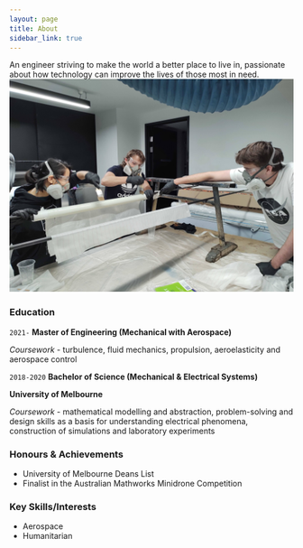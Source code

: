 ```yaml
---
layout: page
title: About
sidebar_link: true
---
```


An engineer striving to make the world a better place to live in, passionate about how technology can improve the lives of those most in need. 
![Action](/assets/Personal/Fibreglass.JPG)

### Education

`2021-`
__Master of Engineering (Mechanical with Aerospace)__



*Coursework* - turbulence, fluid mechanics, propulsion, aeroelasticity and aerospace control

`2018-2020`
__Bachelor of Science (Mechanical & Electrical Systems)__

**University of Melbourne**

*Coursework* - mathematical modelling and abstraction, problem-solving and design skills as a basis for understanding electrical phenomena, construction of simulations and laboratory experiments

### Honours & Achievements

- University of Melbourne Deans List 
- Finalist in the Australian Mathworks Minidrone Competition

### Key Skills/Interests 

* Aerospace
* Humanitarian

<!---


### Work Experience

`2018-`
__Drew Rudd Engineers__
**Graduate Structural Engineer**
- Planning, designing and drafting construction works referencing Australian Standards
- Shop drawing correction and markup, plan reproduction and report writing
- Perform mathematical calculations
- Job site inspection and quality control
- Use of CAD, Strand7, SpaceGASS, RAPT

`2017-2018`
__Mito Eiko Private School__
**Assistant English Teacher**
- Planned and taught classes
- Facilitated whole school assemblies
- Corrected, created and translated tests
- Voluntarily coached boys’ basketball team
- Managed classes of up to forty-two students

`2017`
__Holden Special Vehicles__
**Assembly Line Worker**
-	Fast paced assembly with expensive machinery and cars
-	100% completion rate
-	High attention to detail required
-	Kept a clean, safe work area



-->

